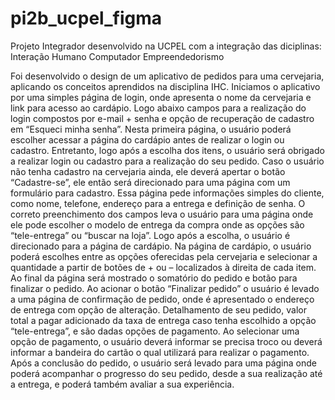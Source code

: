 # pi2b_ucpel_figma

Projeto Integrador desenvolvido na UCPEL com a integração das diciplinas:
  Interação Humano Computador
  Empreendedorismo
  
  Foi desenvolvido o design de um aplicativo de pedidos para uma cervejaria, aplicando os conceitos aprendidos na disciplina IHC.
  Iniciamos o aplicativo por uma simples página de login, onde apresenta o nome da cervejaria e link para acesso ao cardápio. Logo abaixo campos para a realização do login compostos por e-mail + senha e opção de recuperação de cadastro em “Esqueci minha senha”. 
  Nesta primeira página, o usuário poderá escolher acessar a página do cardápio antes de realizar o login ou cadastro. Entretanto, logo após a escolha dos itens, o usuário será obrigado a realizar login ou cadastro para a realização do seu pedido.
  Caso o usuário não tenha cadastro na cervejaria ainda, ele deverá apertar o botão “Cadastre-se”, ele então será direcionado para uma página com um formulário para cadastro. Essa página pede informações simples do cliente, como nome, telefone, endereço para a entrega e definição de senha.
  O correto preenchimento dos campos leva o usuário para uma página onde ele pode escolher o modelo de entrega da compra onde as opções são “tele-entrega” ou “buscar na loja”. Logo após a escolha, o usuário é direcionado para a página de cardápio.
  Na página de cardápio, o usuário poderá escolhes entre as opções oferecidas pela cervejaria e selecionar a quantidade a partir de botões de + ou – localizados à direita de cada item. Ao final da página será mostrado o somatório do pedido e botão para finalizar o pedido.
  Ao acionar o botão “Finalizar pedido” o usuário é levado a uma página de confirmação de pedido, onde é apresentado o endereço de entrega com opção de alteração. Detalhamento de seu pedido, valor total a pagar adicionado da taxa de entrega caso tenha escolhido a opção “tele-entrega”, e são dadas opções de pagamento. 
  Ao selecionar uma opção de pagamento, o usuário deverá informar se precisa troco ou deverá informar a bandeira do cartão o qual utilizará para realizar o pagamento.
Após a conclusão do pedido, o usuário será levado para uma página onde poderá acompanhar o progresso do seu pedido, desde a sua realização até a entrega, e poderá também avaliar a sua experiência.
